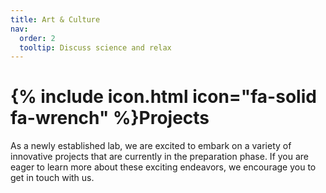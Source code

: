 ```yaml
---
title: Art & Culture
nav:
  order: 2
  tooltip: Discuss science and relax
---
```


# {% include icon.html icon="fa-solid fa-wrench" %}Projects

As a newly established lab, we are excited to embark on a variety of innovative projects that are currently in the preparation phase. If you are eager to learn more about these exciting endeavors, we encourage you to get in touch with us.


